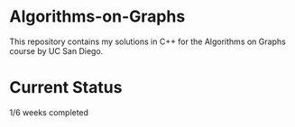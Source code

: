 # Algorithms-on-Graphs
This repository contains my solutions in C++ for the Algorithms on Graphs course by UC San Diego.

# Current Status
1/6 weeks completed
